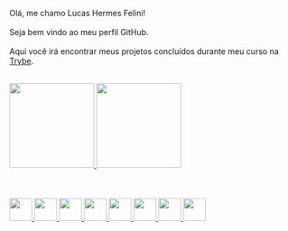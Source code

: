 Olá, me chamo Lucas Hermes Felini!
<br><br>
Seja bem vindo ao meu perfil GitHub.
<br><br>
Aqui você irá encontrar meus projetos concluídos durante meu curso na <a href="https://www.betrybe.com/" target="_blank"> Trybe</a>.
<br><br>
<div>
<a href="https://github.com/LucasFelini">
<img height="150em" src="https://github-readme-stats.vercel.app/api/top-langs/?username=LucasFelini&layout=compact&langs_count=7&theme=dracula" />
<img height="150em" src="https://github-readme-stats.vercel.app/api/top-langs/?username=LucasFelini&show_icons=true&theme=dracula&include_all_commits=true&count_private=true" />
</div>
    <br><br><br>
    <div>
        <img src="https://cdn.jsdelivr.net/gh/devicons/devicon/icons/git/git-original.svg" widht="40" height="40" />
        <img src="https://cdn.jsdelivr.net/gh/devicons/devicon/icons/bash/bash-plain.svg" widht="40" height="40" />
        <img src="https://cdn.jsdelivr.net/gh/devicons/devicon/icons/css3/css3-original.svg" widht="40" height="40" />
        <img src="https://cdn.jsdelivr.net/gh/devicons/devicon/icons/html5/html5-original.svg" widht="40" height="40" />
        <img src="https://cdn.jsdelivr.net/gh/devicons/devicon/icons/javascript/javascript-original.svg" widht="40"
        height="40" />
        <img src="https://cdn.jsdelivr.net/gh/devicons/devicon/icons/nodejs/nodejs-original.svg" widht="40" height="40" />
        <img src="https://cdn.jsdelivr.net/gh/devicons/devicon/icons/python/python-plain-wordmark.svg" widht="40"
        height="40" />
        <img src="https://cdn.jsdelivr.net/gh/devicons/devicon/icons/vscode/vscode-original.svg" widht="40" height="40" />
    </div>    
